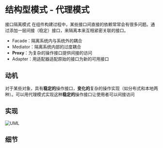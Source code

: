 # 结构型模式 - 代理模式
接口隔离模式
在组件构建过程中，某些接口间直接的依赖常常会有很多问题。通过添加一层间接（稳定）接口，来隔离本来互相紧密关联的接口。
- Facade：隔离系统内与系统外的耦合
- Mediator：隔离系统内部的过度耦合
- **Proxy**：为复杂的操作接口提供间接的访问
- Adapter：用适配器适配原始的接口为新的可用接口
## 动机
对于某些对象，具有**稳定的**操作接口，**变化的**复杂的操作实现（如分布式和本地两种）。可以用代理模式实现这种**稳定的**操作接口让使用者可以间接访问
## 实现
![UML](pics/26_Proxy_UML.png)
## 细节
  